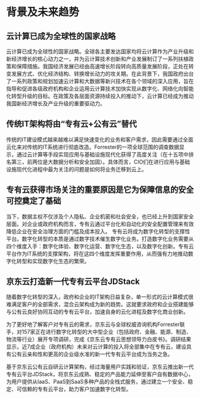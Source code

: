 # 背景及未来趋势

## 云计算已成为全球性的国家战略

云计算已成为全球性的国家战略。全球各主要发达国家均将云计算作为产业升级和新经济增长的核心动力之一，并为云计算技术创新和产业发展制订了一系列扶植政策和保障措施。我国经济发展已经由高速增长阶段转向高质量发展阶段，正处在转变发展方式、优化经济结构、转换增长动力的攻关期。在此背景下，我国政府出台了一系列政策和规划加速云计算和大数据等新兴技术在各个领域的深入应用，旨在指导和促进各级政府机构和企业运用云计算技术加快实现从数字化、网络化向智能化转型升级的目标。在政策及各层面资源持续投入的推动下，云计算已经成为推动我国新经济增长及产业升级的重要驱动力。

## 传统IT架构将由“专有云+公有云”替代

传统的IT建设模式越来越难以满足快速变化的业务和客户需求，因此需要通过全面云化来对传统的IT系统进行彻底改造。Forrester的一项全球范围的调查数据显示，通过云计算等手段实现应用与基础设施现代化获得了高度关注（在十五项中排名第三，前两位是大数据分析和安全加固）。具体而言，CIO们在进行应用与基础设施现代化进程中最为关注的问题是如何将业务迁移到云上。

## 专有云获得市场关注的重要原因是它为保障信息的安全可控奠定了基础

当下，数据主权不仅涉及个人隐私、企业机密和社会安全，也已经上升到国家安全层面。对企业或政府机构而言，专有云通过平台化和自动化的安全配置管理来有效降低企业在安全治理方面的门槛及成本投入。
专有云将成为数字化转型的支撑性平台。数字化转型的本质是通过数字技术催生数字化业务。打造数字化业务需要从四个维度入手：数字化体验、数字化运营、数字化生态，以及数字化创新。专有云平台作为IT系统的支撑架构，将在这四个维度发挥重要作用，从而强有力地推动数字化转型和实现数字化生态的繁荣。


## 京东云打造新一代专有云平台JDStack

随着数字化转型的深入，政府和企业的IT架构日益复杂，单一形式的云计算模式很难满足客户的全部需求，混合云架构成为新的趋势。这就要求政府和企业搭建能够与公有云良好协同互动的专有云平台，加速自身的云化进程及数字化商业创新。

为了更好地了解客户对专有云的需求，京东云与全球权威咨询机构Forrester联手，对157家正在进行数字化转型的大中型企业（包括政府、金融、能源、制造、物流等行业）展开专项调研，完成《京东云专有云思想领导力白皮书》。调研结果显示，近7成企业（政府机构）未来对云计算的投入将全部集中在专有云，建设具有公有云亲和性和更高的企业级水准的新一代专有云平台成为当务之急。

基于京东云公有云自研云计算架构，经过海量用户实践和验证，京东云推出新一代专有云平台JDStack，将京东云成熟、稳定的产品能力延伸至客户自有数据中心，为用户提供从IaaS、PaaS到SaaS多种产品的全栈式服务，通过建立一个安全、稳定、可信赖的专有云平台，助力客户加速数字化转型。




